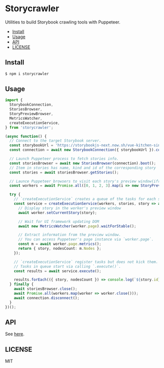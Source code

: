 # Storycrawler

Utilities to build Storybook crawling tools with Puppeteer.

<!-- toc -->

- [Install](#install)
- [Usage](#usage)
- [API](#api)
- [LICENSE](#license)

<!-- tocstop -->

## Install

```sh
$ npm i storycrawler
```

## Usage

```ts
import {
  StorybookConnection,
  StoriesBrowser,
  StoryPreviewBrowser,
  MetricsWatcher,
  createExecutionService,
} from 'storycrawler';

(async function() {
  // Connect to the target Storybook server.
  const storybookUrl = 'https://storybookjs-next.now.sh/vue-kitchen-sink';
  const connection = await new StorybookConnection({ storybookUrl }).connect();

  // Launch Puppeteer process to fetch stories info.
  const storiesBrowser = await new StoriesBrowser(connection).boot();
  // Item in stories has name, kind and id of the corresponding story
  const stories = await storiesBrowser.getStories();

  // Launce Puppeteer browsers to visit each story's preview window(iframe.html)
  const workers = await Promise.all([0, 1, 2, 3].map(i => new StoryPreviewBrowser(connection, i).boot()));

  try {
    // `createExecutionService` creates a queue of the tasks for each story.
    const service = createExecutionService(workers, stories, story => async worker => {
      // Display story in the worker's preview window
      await worker.setCurrentStory(story);

      // Wait for UI framework updating DOM
      await new MetricsWatcher(worker.page).waitForStable();

      // Extract information from the preview window.
      // You can access Puppeteer's page instance via `worker.page`.
      const m = await worker.page.metrics();
      return { story, nodesCount: m.Nodes };
    });

    // `createExecutionService` register tasks but does not kick them.
    // Tasks in queue start via calling `.execute()`.
    const results = await service.execute();

    results.forEach(({ story, nodesCount }) => console.log(`${story.id}: ${nodesCount}`));
  } finally {
    await storiesBrowser.close();
    await Promise.all(workers.map(worker => worker.close()));
    await connection.disconnect();
  }
})();
```

## API

See [here](https://reg-viz.github.io/storybook-chrome-screenshot/typedoc/storycrawler/index.html).

## LICENSE

MIT
